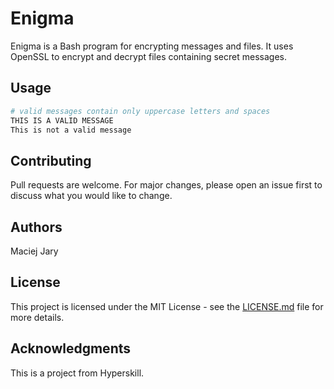# Enigma

Enigma is a Bash program for encrypting messages and files. It uses OpenSSL to encrypt and decrypt files containing secret messages.

## Usage

```bash
# valid messages contain only uppercase letters and spaces 
THIS IS A VALID MESSAGE
This is not a valid message
```

## Contributing

Pull requests are welcome. For major changes, please open an issue first to discuss what you would like to change.

## Authors

Maciej Jary

## License

This project is licensed under the MIT License - see the [LICENSE.md](LICENSE.md) file for more details.

## Acknowledgments

This is a project from Hyperskill.
